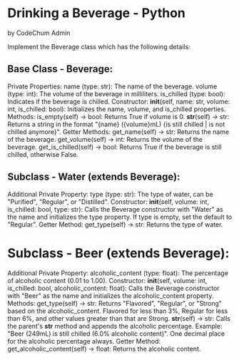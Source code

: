 # Drinking a Beverage - Python
by CodeChum Admin

Implement the Beverage class which has the following details:
## Base Class - Beverage:

Private Properties:
name (type: str): The name of the beverage.
volume (type: int): The volume of the beverage in milliliters.
is_chilled (type: bool): Indicates if the beverage is chilled.
Constructor:
__init__(self, name: str, volume: int, is_chilled: bool): Initializes the name, volume, and is_chilled properties.
Methods:
is_empty(self) -> bool: Returns True if volume is 0.
__str__(self) -> str: Returns a string in the format "{name} ({volume}mL) {is still chilled | is not chilled anymore}".
Getter Methods:
get_name(self) -> str: Returns the name of the beverage.
get_volume(self) -> int: Returns the volume of the beverage.
get_is_chilled(self) -> bool: Returns True if the beverage is still chilled, otherwise False.
 

## Subclass - Water (extends Beverage):

Additional Private Property:
type (type: str): The type of water, can be "Purified", "Regular", or "Distilled".
Constructor:
__init__(self, volume: int, is_chilled: bool, type: str): Calls the Beverage constructor with "Water" as the name and initializes the type property. If type is empty, set the default to "Regular".
Getter Method:
get_type(self) -> str: Returns the type of water.
 

# Subclass - Beer (extends Beverage):

Additional Private Property:
alcoholic_content (type: float): The percentage of alcoholic content (0.01 to 1.00).
Constructor:
__init__(self, volume: int, is_chilled: bool, alcoholic_content: float): Calls the Beverage constructor with "Beer" as the name and initializes the alcoholic_content property.
Methods:
get_type(self) -> str: Returns "Flavored", "Regular", or "Strong" based on the alcoholic_content. Flavored for less than 3%, Regular for less than 6%, and other values greater than that are Strong.
__str__(self) -> str: Calls the parent's __str__ method and appends the alcoholic percentage. Example: "Beer (249mL) is still chilled (6.0% alcoholic content)". One decimal place for the alcoholic percentage always.
Getter Method:
get_alcoholic_content(self) -> float: Returns the alcoholic content.
